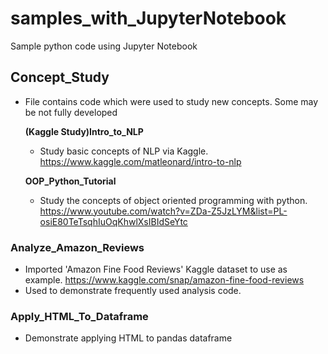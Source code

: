 # samples_with_JupyterNotebook
Sample python code using Jupyter Notebook

## Concept_Study
- File contains code which were used to study new concepts. Some may be not fully developed

  **(Kaggle Study)Intro_to_NLP**
   - Study basic concepts of NLP via Kaggle. https://www.kaggle.com/matleonard/intro-to-nlp

  **OOP_Python_Tutorial**
   - Study the concepts of object oriented programming with python. https://www.youtube.com/watch?v=ZDa-Z5JzLYM&list=PL-osiE80TeTsqhIuOqKhwlXsIBIdSeYtc

### Analyze_Amazon_Reviews
- Imported 'Amazon Fine Food Reviews' Kaggle dataset to use as example. https://www.kaggle.com/snap/amazon-fine-food-reviews
- Used to demonstrate frequently used analysis code.

### Apply_HTML_To_Dataframe
- Demonstrate applying HTML to pandas dataframe
